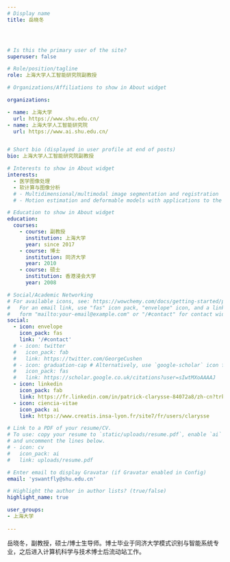 ```yaml
---
# Display name
title: 岳晓冬




# Is this the primary user of the site?
superuser: false

# Role/position/tagline
role: 上海大学人工智能研究院副教授

# Organizations/Affiliations to show in About widget

organizations:

- name: 上海大学
  url: https://www.shu.edu.cn/
- name: 上海大学人工智能研究院
  url: https://www.ai.shu.edu.cn/


# Short bio (displayed in user profile at end of posts)
bio: 上海大学人工智能研究院副教授

# Interests to show in About widget
interests:
  - 医学图像处理
  - 软计算与图像分析
  # - Multidimensional/multimodal image segmentation and registration
  # - Motion estimation and deformable models with applications to the 3D analysis of the heart functions

# Education to show in About widget
education:
  courses:
    - course: 副教授
      institution: 上海大学
      year: since 2017
    - course: 博士
      institution: 同济大学
      year: 2010
    - course: 硕士
      institution: 香港浸会大学
      year: 2008

# Social/Academic Networking
# For available icons, see: https://wowchemy.com/docs/getting-started/page-builder/#icons
#   For an email link, use "fas" icon pack, "envelope" icon, and a link in the
#   form "mailto:your-email@example.com" or "/#contact" for contact widget.
social:
  - icon: envelope
    icon_pack: fas
    link: '/#contact'
  # - icon: twitter
  #   icon_pack: fab
  #   link: https://twitter.com/GeorgeCushen
  # - icon: graduation-cap # Alternatively, use `google-scholar` icon from `ai` icon pack
  #   icon_pack: fas
  #   link: https://scholar.google.co.uk/citations?user=sIwtMXoAAAAJ
  - icon: linkedin
    icon_pack: fab
    link: https://fr.linkedin.com/in/patrick-clarysse-84072a8/zh-cn?trk=people-guest_people_search-card
  - icon: ciencia-vitae
    icon_pack: ai
    link: https://www.creatis.insa-lyon.fr/site7/fr/users/clarysse 

# Link to a PDF of your resume/CV.
# To use: copy your resume to `static/uploads/resume.pdf`, enable `ai` icons in `params.toml`,
# and uncomment the lines below.
# - icon: cv
#   icon_pack: ai
#   link: uploads/resume.pdf

# Enter email to display Gravatar (if Gravatar enabled in Config)
email: 'yswantfly@shu.edu.cn'

# Highlight the author in author lists? (true/false)
highlight_name: true

user_groups:
- 上海大学
 
---
```


岳晓冬，副教授，硕士/博士生导师。博士毕业于同济大学模式识别与智能系统专业，之后进入计算机科学与技术博士后流动站工作。
